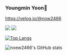 ### Youngmin Yoon👋
https://velog.io/@now2466

<!--
**now2466/now2466** is a ✨ _special_ ✨ repository because its `README.md` (this file) appears on your GitHub profile.

Here are some ideas to get you started:

- 🔭 I’m currently working on ...
- 🌱 I’m currently learning ...
- 👯 I’m looking to collaborate on ...
- 🤔 I’m looking for help with ...
- 💬 Ask me about ...
- 📫 How to reach me: ...
- 😄 Pronouns: ...
- ⚡ Fun fact: ...
-->
<img src="https://img.shields.io/badge/Python-3766AB?style=flat-square&logo=Python&logoColor=white"/></a>
<img src="https://img.shields.io/badge/R programming-3766AB?style=flat-square&logo=R&logoColor=white"/></a>

[![Top Langs](https://github-readme-stats.vercel.app/api/top-langs/?username=now2466&layout=compact&theme=dracula&langs_count=3)](https://github.com/anuraghazra/github-readme-stats)

![noew2466's GitHub stats](https://github-readme-stats.vercel.app/api?username=now2466&show_icons=true&theme=dracula)
